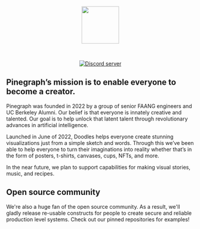 <div align="center">
  <br />
  <p>
    <a href="https://pinegraph.com/"><img src="https://pinegraph.com/img/favicon.ico" width="100px"/></a>
  </p>
  <br />
  <p>
    <a href="https://discord.gg/MVEUBBX2vB"><img src="https://img.shields.io/discord/955641113673347193?color=5865F2&logo=discord&logoColor=white" alt="Discord server" /></a>
  </p>
</div>

## Pinegraph’s mission is to enable everyone to become a creator.


Pinegraph was founded in 2022 by a group of senior FAANG engineers and UC Berkeley Alumni. Our belief is that everyone is innately creative and talented. Our goal is to help unlock that latent talent through revolutionary advances in artificial intelligence.

Launched in June of 2022, Doodles helps everyone create stunning visualizations just from a simple sketch and words. Through this we’ve been able to help everyone to turn their imaginations into reality whether that’s in the form of posters, t-shirts, canvases, cups, NFTs, and more.

In the near future, we plan to support capabilities for making visual stories, music, and recipes.

## Open source community

We're also a huge fan of the open source community. As a result, we'll gladly release re-usable constructs for people to create secure and reliable production level systems. Check out our pinned repositories for examples!
